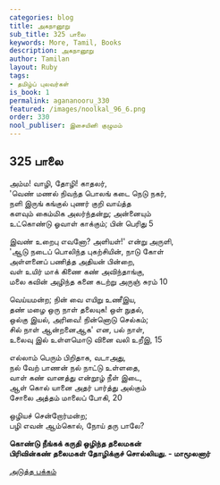 ```yaml
---
categories: blog
title: அகநானூறு
sub_title: 325 பாலை
keywords: More, Tamil, Books
description: அகநானூறு
author: Tamilan
layout: Ruby
tags:
- தமிழ்ப் புலவர்கள்
is_book: 1
permalink: agananooru_330
featured: /images/noolkal_96_6.png
order: 330
nool_publiser: இசையினி குழுமம்
---
```



## 325 பாலை

அம்ம! வாழி, தோழி! காதலர்,  
'வெண் மணல் நிவந்த பொலங் கடை நெடு நகர்,  
நளி இருங் கங்குல் புணர் குறி வாய்த்த  
களவும் கைம்மிக அலர்ந்தன்று; அன்னையும்  
உட்கொண்டு ஓவாள் காக்கும்; பின் பெரிது 5

இவண் உறைபு எவனோ? அளியள்!' என்று அருளி,  
'ஆடு நடைப் பொலிந்த புகற்சியின், நாடு கோள்  
அள்ளனைப் பணித்த அதியன் பின்றை,  
வள் உயிர் மாக் கிணை கண் அவிந்தாங்கு,  
மலை கவின் அழிந்த கனை கடற்று அருஞ் சுரம் 10

வெய்யமன்ற; நின் வை எயிறு உணீஇய,  
தண் மழை ஒரு நாள் தலையுக! ஒள் நுதல்,  
ஒல்கு இயல், அரிவை! நின்னொடு செல்கம்;  
சில் நாள் ஆன்றனைஆக' என, பல் நாள்,  
உலைவு இல் உள்ளமொடு வினை வலி உறீஇ, 15

எல்லாம் பெரும் பிறிதாக, வடாஅது,  
நல் வேற் பாணன் நல் நாட்டு உள்ளதை,  
வாள் கண் வானத்து என்றூழ் நீள் இடை,  
ஆள் கொல் யானை அதர் பார்த்து அல்கும்  
சோலை அத்தம் மாலைப் போகி, 20

ஒழியச் சென்றோர்மன்ற;  
பழி எவன் ஆம்கொல், நோய் தரு பாலே?

**கொண்டு நீங்கக் கருதி ஒழிந்த தலைமகன்  
பிரிவின்கண் தலைமகள் தோழிக்குச் சொல்லியது. - மாமூலனார்**

[அடுத்த பக்கம்](agananooru_331)